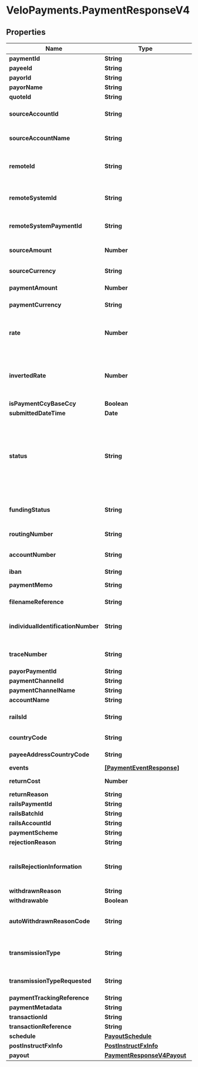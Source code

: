 # VeloPayments.PaymentResponseV4

## Properties

Name | Type | Description | Notes
------------ | ------------- | ------------- | -------------
**paymentId** | **String** | The id of the payment | 
**payeeId** | **String** | The id of the paymeee | 
**payorId** | **String** | The id of the payor | 
**payorName** | **String** | The name of the payor | [optional] 
**quoteId** | **String** | The quote Id used for the FX | 
**sourceAccountId** | **String** | The id of the source account from which the payment was taken | 
**sourceAccountName** | **String** | The name of the source account from which the payment was taken | [optional] 
**remoteId** | **String** | The remote id by which the payor refers to the payee. Only populated once payment is confirmed | [optional] 
**remoteSystemId** | **String** | The velo id of the remote system orchestrating the payment. Not populated for normal Velo payments. | [optional] 
**remoteSystemPaymentId** | **String** | The id of the payment in the remote system. Not populated for normal Velo payments. | [optional] 
**sourceAmount** | **Number** | The source amount for the payment (amount debited to make the payment) | [optional] 
**sourceCurrency** | **String** | ISO-4217 3 character currency code | [optional] 
**paymentAmount** | **Number** | The amount which the payee will receive | 
**paymentCurrency** | **String** | ISO-4217 3 character currency code | [optional] 
**rate** | **Number** | The FX rate for the payment, if FX was involved. **Note** that (depending on the role of the caller) this information may not be displayed | [optional] 
**invertedRate** | **Number** | The inverted FX rate for the payment, if FX was involved. **Note** that (depending on the role of the caller) this information may not be displayed | [optional] 
**isPaymentCcyBaseCcy** | **Boolean** |  | [optional] 
**submittedDateTime** | **Date** |  | 
**status** | **String** | Current status of the payment. One of the following values: ACCEPTED, AWAITING_FUNDS, FUNDED, UNFUNDED, BANK_PAYMENT_REQUESTED, REJECTED, ACCEPTED_BY_RAILS, CONFIRMED, RETURNED, WITHDRAWN | 
**fundingStatus** | **String** | Current funding status of the payment. One of the following values: FUNDED, INSTRUCTED, UNFUNDED | 
**routingNumber** | **String** | The routing number for the payment. | [optional] 
**accountNumber** | **String** | The account number for the account which will receive the payment. | [optional] 
**iban** | **String** | The iban for the payment. | [optional] 
**paymentMemo** | **String** | The payment memo set by the payor | [optional] 
**filenameReference** | **String** | ACH file payment was submitted in, if applicable | [optional] 
**individualIdentificationNumber** | **String** | Individual Identification Number assigned to the payment in the ACH file, if applicable | [optional] 
**traceNumber** | **String** | Trace Number assigned to the payment in the ACH file, if applicable | [optional] 
**payorPaymentId** | **String** |  | [optional] 
**paymentChannelId** | **String** |  | [optional] 
**paymentChannelName** | **String** |  | [optional] 
**accountName** | **String** |  | [optional] 
**railsId** | **String** | The rails ID. Default value is RAILS ID UNAVAILABLE when not populated. | [default to &#39;RAILS ID UNAVAILABLE&#39;]
**countryCode** | **String** | The country code of the payment channel. | [optional] 
**payeeAddressCountryCode** | **String** | The country code of the payee&#39;s address. | [optional] 
**events** | [**[PaymentEventResponse]**](PaymentEventResponse.md) |  | 
**returnCost** | **Number** | The return cost if a returned payment. | [optional] 
**returnReason** | **String** |  | [optional] 
**railsPaymentId** | **String** |  | [optional] 
**railsBatchId** | **String** |  | [optional] 
**railsAccountId** | **String** |  | [optional] 
**paymentScheme** | **String** |  | [optional] 
**rejectionReason** | **String** |  | [optional] 
**railsRejectionInformation** | **String** | The original reason that the payment was rejected. This can be third party rails specific if rejected by the underlying third party rails logic. | [optional] 
**withdrawnReason** | **String** |  | [optional] 
**withdrawable** | **Boolean** |  | [optional] 
**autoWithdrawnReasonCode** | **String** | Populated with rejection reason code if the payment was withdrawn automatically at instruct time | [optional] 
**transmissionType** | **String** | The transmission type of the payment, e.g. ACH, SAME_DAY_ACH, WIRE, GACHO | [optional] 
**transmissionTypeRequested** | **String** | The transmission type of the payment requested by the payor | [optional] 
**paymentTrackingReference** | **String** |  | [optional] 
**paymentMetadata** | **String** | Metadata for the payment | [optional] 
**transactionId** | **String** |  | [optional] 
**transactionReference** | **String** |  | [optional] 
**schedule** | [**PayoutSchedule**](PayoutSchedule.md) |  | [optional] 
**postInstructFxInfo** | [**PostInstructFxInfo**](PostInstructFxInfo.md) |  | [optional] 
**payout** | [**PaymentResponseV4Payout**](PaymentResponseV4Payout.md) |  | [optional] 



